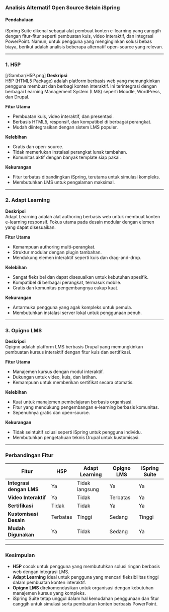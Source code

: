 ### Analisis Alternatif Open Source Selain iSpring

#### **Pendahuluan**  
iSpring Suite dikenal sebagai alat pembuat konten e-learning yang canggih dengan fitur-fitur seperti pembuatan kuis, video interaktif, dan integrasi PowerPoint. Namun, untuk pengguna yang menginginkan solusi bebas biaya, berikut adalah analisis beberapa alternatif open-source yang relevan.

---

### **1. H5P**  
[/Gambar/H5P.png]
**Deskripsi**  
H5P (HTML5 Package) adalah platform berbasis web yang memungkinkan pengguna membuat dan berbagi konten interaktif. Ini terintegrasi dengan berbagai Learning Management System (LMS) seperti Moodle, WordPress, dan Drupal.  

**Fitur Utama**  
- Pembuatan kuis, video interaktif, dan presentasi.  
- Berbasis HTML5, responsif, dan kompatibel di berbagai perangkat.  
- Mudah diintegrasikan dengan sistem LMS populer.  

**Kelebihan**  
- Gratis dan open-source.  
- Tidak memerlukan instalasi perangkat lunak tambahan.  
- Komunitas aktif dengan banyak template siap pakai.  

**Kekurangan**  
- Fitur terbatas dibandingkan iSpring, terutama untuk simulasi kompleks.  
- Membutuhkan LMS untuk pengalaman maksimal.  

---

### **2. Adapt Learning**  
**Deskripsi**  
Adapt Learning adalah alat authoring berbasis web untuk membuat konten e-learning responsif. Fokus utama pada desain modular dengan elemen yang dapat disesuaikan.  

**Fitur Utama**  
- Kemampuan authoring multi-perangkat.  
- Struktur modular dengan plugin tambahan.  
- Mendukung elemen interaktif seperti kuis dan drag-and-drop.  

**Kelebihan**  
- Sangat fleksibel dan dapat disesuaikan untuk kebutuhan spesifik.  
- Kompatibel di berbagai perangkat, termasuk mobile.  
- Gratis dan komunitas pengembangnya cukup kuat.  

**Kekurangan**  
- Antarmuka pengguna yang agak kompleks untuk pemula.  
- Membutuhkan instalasi server lokal untuk penggunaan penuh.  

---

### **3. Opigno LMS**  
**Deskripsi**  
Opigno adalah platform LMS berbasis Drupal yang memungkinkan pembuatan kursus interaktif dengan fitur kuis dan sertifikasi.  

**Fitur Utama**  
- Manajemen kursus dengan modul interaktif.  
- Dukungan untuk video, kuis, dan latihan.  
- Kemampuan untuk memberikan sertifikat secara otomatis.  

**Kelebihan**  
- Kuat untuk manajemen pembelajaran berbasis organisasi.  
- Fitur yang mendukung pengembangan e-learning berbasis komunitas.  
- Sepenuhnya gratis dan open-source.  

**Kekurangan**  
- Tidak seintuitif solusi seperti iSpring untuk pengguna individu.  
- Membutuhkan pengetahuan teknis Drupal untuk kustomisasi.  

---

### **Perbandingan Fitur**  

| **Fitur**                 | **H5P**         | **Adapt Learning** | **Opigno LMS**    | **iSpring Suite**     |
|---------------------------|-----------------|---------------------|-------------------|-----------------------|
| **Integrasi dengan LMS**  | Ya              | Tidak langsung      | Ya                | Ya                   |
| **Video Interaktif**      | Ya              | Tidak               | Terbatas          | Ya                   |
| **Sertifikasi**           | Tidak           | Tidak               | Ya                | Ya                   |
| **Kustomisasi Desain**    | Terbatas        | Tinggi              | Sedang            | Tinggi               |
| **Mudah Digunakan**       | Ya              | Tidak               | Sedang            | Ya                   |

---

### **Kesimpulan**  
- **H5P** cocok untuk pengguna yang membutuhkan solusi ringan berbasis web dengan integrasi LMS.  
- **Adapt Learning** ideal untuk pengguna yang mencari fleksibilitas tinggi dalam pembuatan konten interaktif.  
- **Opigno LMS** direkomendasikan untuk organisasi dengan kebutuhan manajemen kursus yang kompleks.  
- iSpring Suite tetap unggul dalam hal kemudahan penggunaan dan fitur canggih untuk simulasi serta pembuatan konten berbasis PowerPoint.
